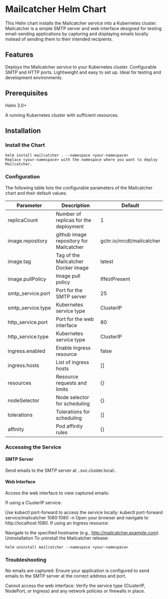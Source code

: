 # Mailcatcher Helm Chart
This Helm chart installs the Mailcatcher service into a Kubernetes cluster. Mailcatcher is a simple SMTP server and web interface designed for testing email-sending applications by capturing and displaying emails locally instead of sending them to their intended recipients.

## Features
Deploys the Mailcatcher service to your Kubernetes cluster.
Configurable SMTP and HTTP ports.
Lightweight and easy to set up.
Ideal for testing and development environments.
## Prerequisites
Helm 3.0+

A running Kubernetes cluster with sufficient resources.
## Installation

### Install the Chart
```
helm install mailcatcher . --namespace <your-namespace>
Replace <your-namespace> with the namespace where you want to deploy Mailcatcher.
```

### Configuration
The following table lists the configurable parameters of the Mailcatcher chart and their default values:

|Parameter|	Description|	Default|
|---------|------------|---------|
|replicaCount|	Number of replicas for the deployment|	1|
|image.repository|	github image repository for Mailcatcher|	gchr.io/nrcdt/mailcatcher|
|image.tag|	Tag of the Mailcatcher Docker image|	latest|
|image.pullPolicy|	Image pull policy|	IfNotPresent|
|smtp_service.port |	Port for the SMTP server|	25|
|smtp_service.type|	Kubernetes service type|	ClusterIP|
|http_service.port|	Port for the web interface|	80|
|http_service.type|	Kubernetes service type|	ClusterIP|
|ingress.enabled|	Enable Ingress resource|	false|
|ingress.hosts|	List of ingress hosts	|[]|
|resources|	Resource requests and limits	|{}|
|nodeSelector|	Node selector for scheduling|	{}|
|tolerations|	Tolerations for scheduling	|[]|
|affinity|	Pod affinity rules|	{}|


### Accessing the Service
#### SMTP Server
Send emails to the SMTP server at <service-name>.<namespace>.svc.cluster.local:<smtp-port>.

#### Web Interface
Access the web interface to view captured emails:

If using a ClusterIP service:

Use kubectl port-forward to access the service locally:
kubectl port-forward service/mailcatcher 1080:1080 -n <your-namespace>
Open your browser and navigate to http://localhost:1080.
If using an Ingress resource:

Navigate to the specified hostname (e.g., http://mailcatcher.example.com).
Uninstallation
To uninstall the Mailcatcher release:
```
helm uninstall mailcatcher --namespace <your-namespace>
```

### Troubleshooting
No emails are captured: Ensure your application is configured to send emails to the SMTP server at the correct address and port.

Cannot access the web interface: Verify the service type (ClusterIP, NodePort, or Ingress) and any network policies or firewalls in place.

